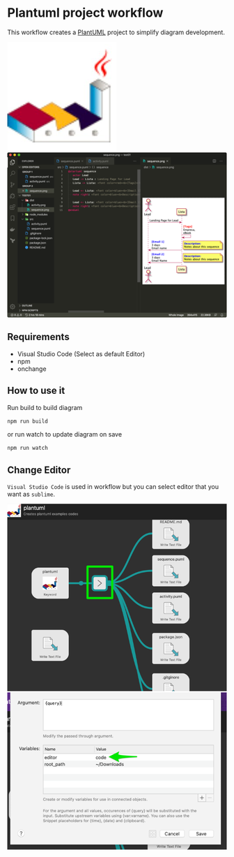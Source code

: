 # Plantuml project workflow

This workflow creates a [PlantUML](https://plantuml.com) project to simplify diagram development.

![logo](images/logo.png)
![screenshot](images/screenshot.png)

## Requirements

* Visual Studio Code (Select as default Editor)
* npm
* onchange

## How to use it

Run build to build diagram

```bash
npm run build
```

or run watch to update diagram on save

```bash
npm run watch
```

## Change Editor

`Visual Studio Code` is used in workflow but you can select editor that you want as `sublime`.

![change editor image 01](images/variable_editor_01.png)
![change editor image 02](images/variable_editor_02.png)